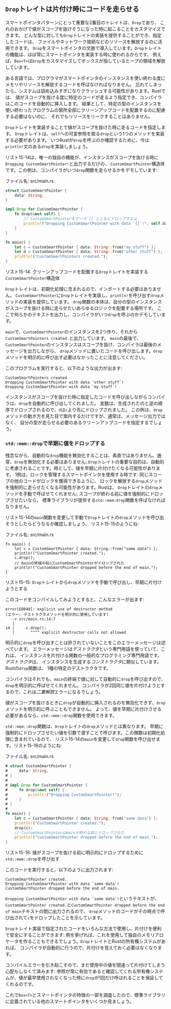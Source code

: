 <!-- ## The `Drop` Trait Runs Code on Cleanup -->

## `Drop`トレイトは片付け時にコードを走らせる

<!-- The second trait important to the smart pointer pattern is `Drop`, which lets -->
<!-- us customize what happens when a value is about to go out of scope. We can -->
<!-- provide an implementation for the `Drop` trait on any type, and the code we -->
<!-- specify can be used to release resources like files or network connections. -->
<!-- We’re introducing `Drop` in the context of smart pointers because the -->
<!-- functionality of the `Drop` trait is almost always used when implementing a -->
<!-- smart pointer. For example, `Box<T>` customizes `Drop` to deallocate the space -->
<!-- on the heap that the box points to. -->

スマートポインタパターンにとって重要な2番目のトレイトは、`Drop`であり、
これのおかげで値がスコープを抜けそうになった時に起こることをカスタマイズできます。
どんな型に対しても`Drop`トレイトの実装を提供することができ、指定したコードは、
ファイルやネットワーク接続などのリソースを解放するのに活用できます。
`Drop`をスマートポインタの文脈で導入しています。`Drop`トレイトの機能は、ほぼ常にスマートポインタを実装する時に使われるからです。
例えば、`Box<T>`は`Drop`をカスタマイズしてボックスが指しているヒープの領域を解放しています。

<!-- In some languages, the programmer must call code to free memory or resources -->
<!-- every time they finish using an instance of a smart pointer. If they forget, -->
<!-- the system might become overloaded and crash. In Rust, we can specify that a -->
<!-- particular bit of code should be run whenever a value goes out of scope, and -->
<!-- the compiler will insert this code automatically. As a result, we don’t need to -->
<!-- be careful about placing cleanup code everywhere in a program that an instance -->
<!-- of a particular type is finished with, but we still won’t leak resources! -->

ある言語では、プログラマがスマートポインタのインスタンスを使い終わる度にメモリやリソースを解放するコードを呼ばなければなりません。
忘れてしまったら、システムは詰め込みすぎになりクラッシュする可能性があります。Rustでは、
値がスコープを抜ける度に特定のコードが走るよう指定でき、コンパイラはこのコードを自動的に挿入します。
結果として、特定の型のインスタンスを使い終わったプログラムの箇所全部にクリーンアップコードを配置するのに配慮する必要はないのに、
それでもリソースをリークすることはありません。

<!-- We specify the code to run when a value goes out of scope by implementing the -->
<!-- `Drop` trait. The `Drop` trait requires us to implement one method named `drop` -->
<!-- that takes a mutable reference to `self`. To see when Rust calls `drop`, let’s -->
<!-- implement `drop` with `println!` statements for now. -->

`Drop`トレイトを実装することで値がスコープを抜けた時に走るコードを指定します。
`Drop`トレイトは、`self`への可変参照を取る`drop`という1つのメソッドを実装する必要があります。
いつRustが`drop`を呼ぶのか確認するために、今は`println!`文のある`drop`を実装しましょう。

<!-- Listing 15-14 shows a `CustomSmartPointer` struct whose only custom -->
<!-- functionality is that it will print `Dropping CustomSmartPointer!` when the -->
<!-- instance goes out of scope. This example demonstrates when Rust runs the `drop` -->
<!-- function: -->

リスト15-14は、唯一の独自の機能が、インスタンスがスコープを抜ける時に`Dropping CustomSmartPointer!`と出力するだけの、
`CustomSmartPointer`構造体です。この例は、コンパイラがいつ`drop`関数を走らせるかをデモしています:

<!-- <span class="filename">Filename: src/main.rs</span> -->

<span class="filename">ファイル名: src/main.rs</span>

```rust
struct CustomSmartPointer {
    data: String,
}

impl Drop for CustomSmartPointer {
    fn drop(&mut self) {
        // CustomSmartPointerをデータ`{}`とともにドロップするよ
        println!("Dropping CustomSmartPointer with data `{}`!", self.data);
    }
}

fn main() {
    let c = CustomSmartPointer { data: String::from("my stuff") };      // 俺のもの
    let d = CustomSmartPointer { data: String::from("other stuff") };   // 別のもの
    println!("CustomSmartPointers created.");                           // CustomSmartPointerが生成された
}
```

<!-- <span class="caption">Listing 15-14: A `CustomSmartPointer` struct that -->
<!-- implements the `Drop` trait where we would put our cleanup code</span> -->

<span class="caption">リスト15-14: クリーンアップコードを配置する`Drop`トレイトを実装する`CustomSmartPointer`構造体</span>

<!-- The `Drop` trait is included in the prelude, so we don’t need to import it. We -->
<!-- implement the `Drop` trait on `CustomSmartPointer` and provide an -->
<!-- implementation for the `drop` method that calls `println!`. The body of the -->
<!-- `drop` function is where you would place any logic that you wanted to run when -->
<!-- an instance of your type goes out of scope. We’re printing some text here to -->
<!-- demonstrate when Rust will call `drop`. -->

`Drop`トレイトは、初期化処理に含まれるので、インポートする必要はありません。
`CustomSmartPointer`に`Drop`トレイトを実装し、`println!`を呼び出す`drop`メソッドの実装を提供しています。
`drop`関数の本体は、自分の型のインスタンスがスコープを抜ける時に走らせたいあらゆるロジックを配置する場所です。
ここで何らかのテキストを出力し、コンパイラがいつ`drop`を呼ぶのかデモしています。

<!-- In `main`, we create two instances of `CustomSmartPointer` and then print -->
<!-- `CustomSmartPointers created.`. At the end of `main`, our instances of -->
<!-- `CustomSmartPointer` will go out of scope, and Rust will call the code we put -->
<!-- in the `drop` method, printing our final message. Note that we didn’t need to -->
<!-- call the `drop` method explicitly. -->

`main`で、`CustomSmartPointer`のインスタンスを2つ作り、それから`CustomSmartPointers created.`と出力しています。
`main`の最後で、`CustomSmartPointer`のインスタンスはスコープを抜け、コンパイラは最後のメッセージを出力しながら、
`drop`メソッドに置いたコードを呼び出します。`drop`メソッドを明示的に呼び出す必要はなかったことに注意してください。

<!-- When we run this program, we’ll see the following output: -->

このプログラムを実行すると、以下のような出力が出ます:

```text
CustomSmartPointers created.
Dropping CustomSmartPointer with data `other stuff`!
Dropping CustomSmartPointer with data `my stuff`!
```

<!-- Rust automatically called `drop` for us when our instances went out of scope, -->
<!-- calling the code we specified. Variables are dropped in the reverse order of -->
<!-- the order in which they were created, so `d` was dropped before `c`. This -->
<!-- example just gives you a visual guide to how the `drop` method works, but -->
<!-- usually you would specify the cleanup code that your type needs to run rather -->
<!-- than a print message. -->

インスタンスがスコープを抜けた時に指定したコードを呼び出しながらコンパイラは、`drop`を自動的に呼び出してくれました。
変数は、生成されたのと逆の順序でドロップされるので、`d`は`c`より先にドロップされました。
この例は、`drop`メソッドの動き方を見た目で案内するだけですが、通常は、メッセージ出力ではなく、
自分の型が走らせる必要のあるクリーンアップコードを指定するでしょう。

<!-- ### Dropping a Value Early with `std::mem::drop` -->

### `std::mem::drop`で早期に値をドロップする

<!-- Unfortunately, it’s not straightforward to disable the automatic `drop` -->
<!-- functionality. Disabling `drop` isn’t usually necessary; the whole point of the -->
<!-- `Drop` trait is that it’s taken care of automatically. Occasionally, you might -->
<!-- want to clean up a value early. One example is when using smart pointers that -->
<!-- manage locks: you might want to force the `drop` method that releases the lock -->
<!-- to run so other code in the same scope can acquire the lock. Rust doesn’t let -->
<!-- us call the `Drop` trait’s `drop` method manually; instead we have to call the -->
<!-- `std::mem::drop` function provided by the standard library if we want to force -->
<!-- a value to be dropped before the end of its scope. -->

残念ながら、自動的な`drop`機能を無効化することは、素直ではありません。通常、`drop`を無効化する必要はありません;
`Drop`トレイトの重要な目的は、自動的に考慮されることです。時として、値を早期に片付けたくなる可能性があります。
1例は、ロックを管理するスマートポインタを使用する時です: 同じスコープの他のコードがロックを獲得できるように、
ロックを解放する`drop`メソッドを強制的に走らせたくなる可能性があります。Rustは、
`Drop`トレイトの`drop`メソッドを手動で呼ばせてくれません; スコープが終わる前に値を強制的にドロップさせたいなら、
標準ライブラリが提供する`std::mem:drop`関数を呼ばなければなりません。

<!-- Let’s see what happens when we try to call the `Drop` trait’s `drop` method -->
<!-- manually by modifying the `main` function in Listing 15-14, as shown in Listing -->
<!-- 15-15: -->

リスト15-14の`main`関数を変更して手動で`Drop`トレイトの`drop`メソッドを呼び出そうとしたらどうなるか確認しましょう。
リスト15-15のようにね:

<!-- <span class="filename">Filename: src/main.rs</span> -->

<span class="filename">ファイル名: src/main.rs</span>

```rust,ignore
fn main() {
    let c = CustomSmartPointer { data: String::from("some data") };
    println!("CustomSmartPointer created.");
    c.drop();
    // mainの終端の前にCustomSmartPointerがドロップされた
    println!("CustomSmartPointer dropped before the end of main.");
}
```

<!-- <span class="caption">Listing 15-15: Attempting to call the `drop` method from -->
<!-- the `Drop` trait manually to clean up early</span> -->

<span class="caption">リスト15-15: `Drop`トレイトから`drop`メソッドを手動で呼び出し、早期に片付けようとする</span>

<!-- When we try to compile this code, we’ll get this error: -->

このコードをコンパイルしてみようとすると、こんなエラーが出ます:

```text
error[E0040]: explicit use of destructor method
(エラー: デストラクタメソッドを明示的に使用しています)
  --> src/main.rs:14:7
   |
14 |     c.drop();
   |       ^^^^ explicit destructor calls not allowed
```

<!-- This error message states that we’re not allowed to explicitly call `drop`. The -->
<!-- error message uses the term *destructor*, which is the general programming term -->
<!-- for a function that cleans up an instance. A *destructor* is analogous to a -->
<!-- *constructor* that creates an instance. The `drop` function in Rust is one -->
<!-- particular destructor. -->

明示的に`drop`を呼び出すことは許されていないことをこのエラーメッセージは述べています。
エラーメッセージは*デストラクタ*という専門用語を使っていて、これは、
インスタンスを片付ける関数の一般的なプログラミング専門用語です。*デストラクタ*は、
インスタンスを生成する*コンストラクタ*に類似しています。Rustの`drop`関数は、
1種の特定のデストラクタです。

<!-- Rust doesn’t let us call `drop` explicitly because Rust would still -->
<!-- automatically call `drop` on the value at the end of `main`. This would be a -->
<!-- *double free* error because Rust would be trying to clean up the same value -->
<!-- twice. -->

コンパイラはそれでも、`main`の終端で値に対して自動的に`drop`を呼び出すので、`drop`を明示的に呼ばせてくれません。
コンパイラが2回同じ値を片付けようとするので、これは*二重解放*エラーになるでしょう。

<!-- We can’t disable the automatic insertion of `drop` when a value goes out of -->
<!-- scope, and we can’t call the `drop` method explicitly. So, if we need to force -->
<!-- a value to be cleaned up early, we can use the `std::mem::drop` function. -->

値がスコープを抜けるときに`drop`が自動的に挿入されるのを無効化できず、`drop`メソッドを明示的に呼ぶこともできません。
よって、値を早期に片付けさせる必要があるなら、`std::mem::drop`関数を使用できます。

<!-- The `std::mem::drop` function is different than the `drop` method in the `Drop` -->
<!-- trait. We call it by passing the value we want to force to be dropped early as -->
<!-- an argument. The function is in the prelude, so we can modify `main` in Listing -->
<!-- 15-15 to call the `drop` function, as shown in Listing 15-16: -->

`std::mem::drop`関数は、`Drop`トレイトの`drop`メソッドとは異なります。
早期に強制的にドロップさせたい値を引数で渡すことで呼びます。この関数は初期化処理に含まれているので、
リスト15-14の`main`を変更して`drop`関数を呼び出せます。リスト15-16のようにね:

<!-- <span class="filename">Filename: src/main.rs</span> -->

<span class="filename">ファイル名: src/main.rs</span>

```rust
# struct CustomSmartPointer {
#     data: String,
# }
#
# impl Drop for CustomSmartPointer {
#     fn drop(&mut self) {
#         println!("Dropping CustomSmartPointer!");
#     }
# }
#
fn main() {
    let c = CustomSmartPointer { data: String::from("some data") };
    println!("CustomSmartPointer created.");
    drop(c);
    // CustomSmartPointerはmainが終わる前にドロップされた
    println!("CustomSmartPointer dropped before the end of main.");
}
```

<!-- <span class="caption">Listing 15-16: Calling `std::mem::drop` to explicitly -->
<!-- drop a value before it goes out of scope</span> -->

<span class="caption">リスト15-16: 値がスコープを抜ける前に明示的にドロップするために`std::mem::drop`を呼び出す</span>

<!-- Running this code will print the following: -->

このコードを実行すると、以下のように出力されます:

```text
CustomSmartPointer created.
Dropping CustomSmartPointer with data `some data`!
CustomSmartPointer dropped before the end of main.
```

<!-- The text ```Dropping CustomSmartPointer with data `some data`!``` is printed -->
<!-- between the `CustomSmartPointer created.` and `CustomSmartPointer dropped -->
<!-- before the end of main.` text, showing that the `drop` method code is called to -->
<!-- drop `c` at that point. -->

```Dropping CustomSmartPointer with data `some data`!```というテキストが、
`CustomSmartPointer created.`と`CustomSmartPointer dropped before the end of main`テキストの間に出力されるので、
`drop`メソッドのコードがその時点で呼び出されて`c`をドロップしたことを示しています。

<!-- 3行目のwithを...があれば、と訳している。多分辞書にも載っている -->

<!-- We can use code specified in a `Drop` trait implementation in many ways to make -->
<!-- cleanup convenient and safe: for instance, we could use it to create our own -->
<!-- memory allocator! With the `Drop` trait and Rust’s ownership system, we don’t -->
<!-- have to remember to clean up because Rust does it automatically. -->

`Drop`トレイト実装で指定されたコードをいろんな方法で使用し、片付けを便利で安全にすることができます:
例を挙げれば、これを使用して独自のメモリアロケータを作ることもできるでしょう。`Drop`トレイトとRustの所有権システムがあれば、
コンパイラが自動的に行うので、片付けを覚えておく必要はなくなります。

<!-- We also don’t have to worry about accidentally cleaning up values still in use -->
<!-- because that would cause a compiler error: the ownership system that makes sure -->
<!-- references are always valid also ensures that `drop` gets called only once when -->
<!-- the value is no longer being used. -->

コンパイルエラーを引き起こすので、まだ使用中の値を間違って片付けてしまう心配もしなくて済みます:
参照が常に有効であると確認してくれる所有権システムが、値が最早使用されなくなった時に`drop`が1回だけ呼ばれることを保証してくれるのです。

<!-- Now that we’ve examined `Box<T>` and some of the characteristics of smart -->
<!-- pointers, let’s look at a few other smart pointers defined in the standard -->
<!-- library. -->

これで`Box<T>`とスマートポインタの特徴の一部を調査したので、標準ライブラリに定義されている他のスマートポインタをいくつか見ましょう。
